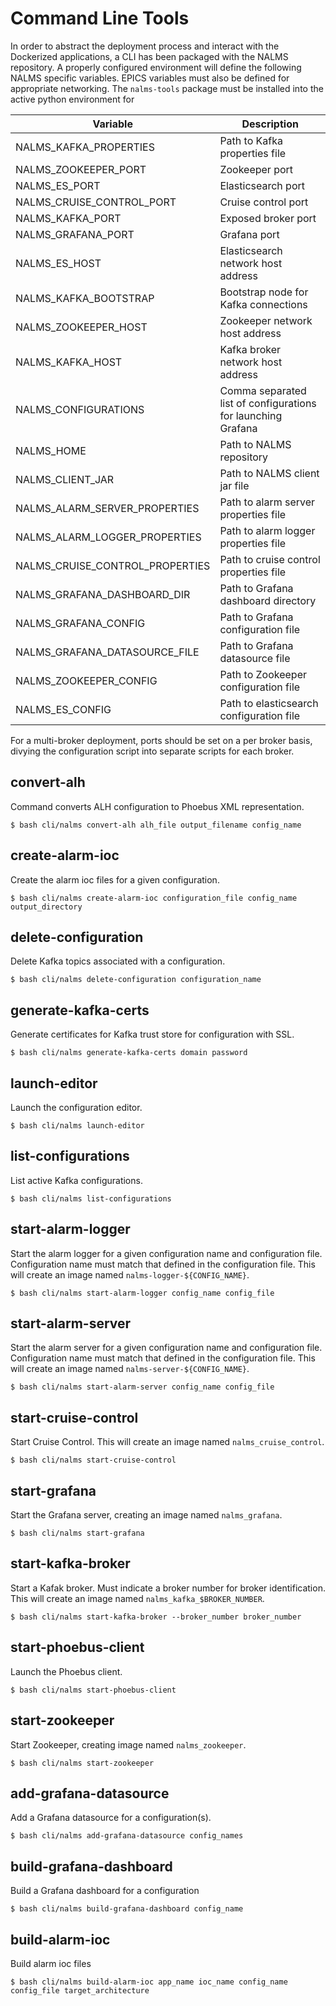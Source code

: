 # Command Line Tools

In order to abstract the deployment process and interact with the Dockerized applications, a CLI has been packaged with the NALMS repository. A properly configured environment will define the following NALMS specific variables. EPICS variables must also be defined for appropriate networking. The `nalms-tools` package must be installed into the active python environment for 

| Variable                        | Description                                                   |
|---------------------------------|---------------------------------------------------------------|
| NALMS_KAFKA_PROPERTIES          | Path to Kafka properties file                                 |
| NALMS_ZOOKEEPER_PORT            | Zookeeper port                                                |
| NALMS_ES_PORT                   | Elasticsearch port                                            |
| NALMS_CRUISE_CONTROL_PORT       | Cruise control port                                           |
| NALMS_KAFKA_PORT                | Exposed broker port                                           |
| NALMS_GRAFANA_PORT              | Grafana port                                                  |
| NALMS_ES_HOST                   | Elasticsearch network host address                            |
| NALMS_KAFKA_BOOTSTRAP           | Bootstrap node for Kafka connections                          |
| NALMS_ZOOKEEPER_HOST            | Zookeeper network host address                                |
| NALMS_KAFKA_HOST                | Kafka broker network host address                             |
| NALMS_CONFIGURATIONS            | Comma separated list of configurations for launching Grafana  |
| NALMS_HOME                      | Path to NALMS repository                                      |
| NALMS_CLIENT_JAR                | Path to NALMS client jar file                                 |
| NALMS_ALARM_SERVER_PROPERTIES   | Path to alarm server properties file                          |
| NALMS_ALARM_LOGGER_PROPERTIES   | Path to alarm logger properties file                          |
| NALMS_CRUISE_CONTROL_PROPERTIES | Path to cruise control properties file                        |
| NALMS_GRAFANA_DASHBOARD_DIR     | Path to Grafana dashboard directory                           |
| NALMS_GRAFANA_CONFIG            | Path to Grafana configuration file                            |
| NALMS_GRAFANA_DATASOURCE_FILE   | Path to Grafana datasource file                               |
| NALMS_ZOOKEEPER_CONFIG          | Path to Zookeeper configuration file                          |
| NALMS_ES_CONFIG                 | Path to elasticsearch configuration file                      |

For a multi-broker deployment, ports should be set on a per broker basis, divying the configuration script into separate scripts for each broker. 

## convert-alh
Command converts ALH configuration to Phoebus XML representation.
```
$ bash cli/nalms convert-alh alh_file output_filename config_name
```

## create-alarm-ioc
Create the alarm ioc files for a given configuration.
```
$ bash cli/nalms create-alarm-ioc configuration_file config_name output_directory
```

## delete-configuration
Delete Kafka topics associated with a configuration.
```
$ bash cli/nalms delete-configuration configuration_name
```

## generate-kafka-certs
Generate certificates for Kafka trust store for configuration with SSL.
```
$ bash cli/nalms generate-kafka-certs domain password
```

## launch-editor
Launch the configuration editor.
```
$ bash cli/nalms launch-editor
```

## list-configurations
List active Kafka configurations.
```
$ bash cli/nalms list-configurations
```

## start-alarm-logger
Start the alarm logger for a given configuration name and configuration file. Configuration name must match that defined in the configuration file. This will create an image named `nalms-logger-${CONFIG_NAME}`.
```
$ bash cli/nalms start-alarm-logger config_name config_file
```

## start-alarm-server
Start the alarm server for a given configuration name and configuration file. Configuration name must match that defined in the configuration file. This will create an image named `nalms-server-${CONFIG_NAME}`.
```
$ bash cli/nalms start-alarm-server config_name config_file
```

## start-cruise-control
Start Cruise Control. This will create an image named `nalms_cruise_control`.
```
$ bash cli/nalms start-cruise-control
```

## start-grafana
Start the Grafana server, creating an image named `nalms_grafana`.
```
$ bash cli/nalms start-grafana
```

## start-kafka-broker
Start a Kafak broker. Must indicate a broker number for broker identification. This will create an image named `nalms_kafka_$BROKER_NUMBER`.
```
$ bash cli/nalms start-kafka-broker --broker_number broker_number
```

## start-phoebus-client
Launch the Phoebus client.
```
$ bash cli/nalms start-phoebus-client 
```

## start-zookeeper
Start Zookeeper, creating image named `nalms_zookeeper`.
```
$ bash cli/nalms start-zookeeper
```

## add-grafana-datasource 
Add a Grafana datasource for a configuration(s).
```
$ bash cli/nalms add-grafana-datasource config_names
```

## build-grafana-dashboard
Build a Grafana dashboard for a configuration
```
$ bash cli/nalms build-grafana-dashboard config_name
```

## build-alarm-ioc
Build alarm ioc files
```
$ bash cli/nalms build-alarm-ioc app_name ioc_name config_name config_file target_architecture
```